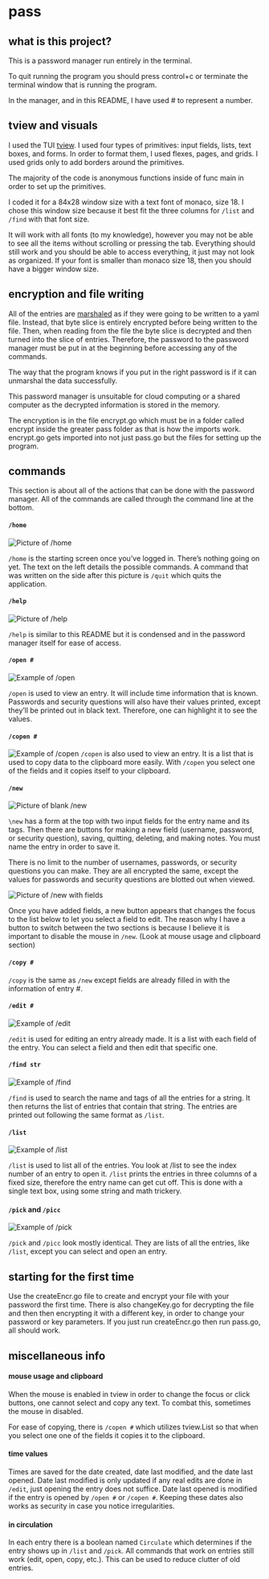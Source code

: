 # pass

## what is this project?
This is a password manager run entirely in the terminal. 

To quit running the program you should press control+c or terminate the terminal window that is running the program. 

In the manager, and in this README, I have used # to represent a number. 

## tview and visuals
I used the TUI [tview](https://github.com/rivo/tview). I used four types of primitives: input fields, lists, text boxes, and forms. In order to format them, I used flexes, pages, and grids. I used grids only to add borders around the primitives. 

The majority of the code is anonymous functions inside of func main in order to set up the primitives.

I coded it for a 84x28 window size with a text font of monaco, size 18. I chose this window size because it best fit the three columns for `/list` and `/find` with that font size.

It will work with all fonts (to my knowledge), however you may not be able to see all the items without scrolling or pressing the tab. Everything should still work and you should be able to access everything, it just may not look as organized. If your font is smaller than monaco size 18, then you should have a bigger window size. 

## encryption and file writing
All of the entries are [marshaled](https://pkg.go.dev/gopkg.in/yaml.v3#Marshal) as if they were going to be written to a yaml file. Instead, that byte slice is entirely encrypted before being written to the file. Then, when reading from the file the byte slice is decrypted and then turned into the slice of entries. 
Therefore, the password to the password manager must be put in at the beginning before accessing any of the commands. 

The way that the program knows if you put in the right password is if it can unmarshal the data successfully.

This password manager is unsuitable for cloud computing or a shared computer as the decrypted information is stored in the memory. 

The encryption is in the file encrypt.go which must be in a folder called encrypt  inside the greater pass folder as that is how the imports work. encrypt.go gets imported into not just pass.go but the files for setting up the program. 

## commands
This section is about all of the actions that can be done with the password manager.
All of the commands are called through the command line at the bottom. 

#### `/home`
![Picture of /home](https://github.com/ksharnoff/pass/blob/main/examples/:home%20Medium.jpeg)

`/home` is the starting screen once you’ve logged in. There’s nothing going on yet. The text on the left details the possible commands. A command that was written on the side after this picture is `/quit` which quits the application. 

#### `/help`
![Picture of /help](https://github.com/ksharnoff/pass/blob/main/examples/:help%20Medium.jpeg)

`/help` is similar to this README but it is condensed and in the password manager itself for ease of access. 

#### `/open #`
![Example of /open](https://github.com/ksharnoff/pass/blob/main/examples/:open%20Medium.jpeg)

`/open` is used to view an entry. It will include time information that is known. Passwords and security questions will also have their values printed, except they’ll be printed out in black text. Therefore, one can highlight it to see the values. 

#### `/copen #`
![Example of /copen](https://github.com/ksharnoff/pass/blob/main/examples/:copen%20%20Medium.jpeg)
`/copen` is also used to view an entry. It is a list that is used to copy data to the clipboard more easily. With `/copen` you select one of the fields and it copies itself to your clipboard.

#### `/new`
![Picture of blank /new](https://github.com/ksharnoff/pass/blob/main/examples/:new%20Medium.jpeg)

`\new` has a form at the top with two input fields for the entry name and its tags. Then there are buttons for making a new field (username, password, or security question), saving, quitting, deleting, and making notes.
You must name the entry in order to save it. 

There is no limit to the number of usernames, passwords, or security questions you can make. They are all encrypted the same, except the values for passwords and security questions are blotted out when viewed. 

![Picture of /new with fields](https://github.com/ksharnoff/pass/blob/main/examples/:new%20fields%20Medium.jpeg)

Once you have added fields, a new button appears that changes the focus to the list below to let you select a field to edit. The reason why I have a button to switch between the two sections is because I believe it is important to disable the mouse in `/new`. (Look at mouse usage and clipboard section) 

#### `/copy #`
`/copy` is the same as `/new` except fields are already filled in with the information of entry #. 

#### `/edit #`
![Example of /edit](https://github.com/ksharnoff/pass/blob/main/examples/:edit%20Medium.jpeg)

`/edit` is used for editing an entry already made. It is a list with each field of the entry. You can select a field and then edit that specific one. 

#### `/find str`
![Example of /find](https://github.com/ksharnoff/pass/blob/main/examples/:find%20str%20Medium.jpeg)

`/find` is used to search the name and tags of all the entries for a string. It then returns the list of entries that contain that string. The entries are printed out following the same format as `/list`.

#### `/list`
![Example of /list](https://github.com/ksharnoff/pass/blob/main/examples/:list%20Medium.jpeg)

`/list` is used to list all of the entries. You look at /list to see the index number of an entry to open it. `/list` prints the entries in three columns of a fixed size, therefore the entry name can get cut off. This is done with a single text box, using some string and math trickery. 

#### `/pick` and `/picc`
![Example of /pick](https://github.com/ksharnoff/pass/blob/main/examples/:pick%20Medium.jpeg)

`/pick` and `/picc` look mostly identical. They are lists of all the entries, like `/list`, except you can select and open an entry. 

## starting for the first time
Use the createEncr.go file to create and encrypt your file with your password the first time. There is also changeKey.go for decrypting the file and then then encrypting it with a different key, in order to change your password or key parameters. If you just run createEncr.go then run pass.go, all should work. 

## miscellaneous info


#### mouse usage and clipboard
When the mouse is enabled in tview in order to change the focus or click buttons, one cannot select and copy any text. To combat this, sometimes the mouse in disabled. 

For ease of copying, there is `/copen #` which utilizes tview.List so that when you select one one of the fields it copies it to the clipboard.

#### time values
Times are saved for the date created, date last modified, and the date last opened. 
Date last modified is only updated if any real edits are done in `/edit`, just opening the entry does not suffice.
Date last opened is modified if the entry is opened by `/open #` or  `/copen #`. 
Keeping these dates also works as security in case you notice irregularities.

#### in circulation
In each entry there is a boolean named `Circulate` which determines if the entry shows up in `/list` and `/pick`. All commands that work on entries still work (edit, open, copy, etc.). This can be used to reduce clutter of old entries.
